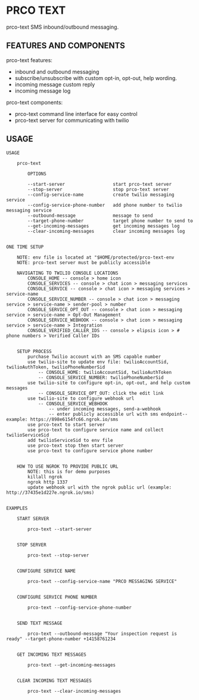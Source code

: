 # PRCO TEXT

prco-text SMS inbound/outbound messaging.

## FEATURES AND COMPONENTS

prco-text features:

- inbound and outbound messaging
- subscribe/unsubscribe with custom opt-in, opt-out, help wording.
- incoming message custom reply
- incoming message log

prco-text components:

- prco-text command line interface for easy control
- prco-text server for communicating with twilio

## USAGE

    USAGE

        prco-text

            OPTIONS

            --start-server                  start prco-text server
            --stop-server                   stop prco-text server
            --config-service-name           create twilio messaging service
            --config-service-phone-number   add phone number to twilio messaging service
            --outbound-message              message to send
            --target-phone-number           target phone number to send to
            --get-incoming-messages         get incoming messages log
            --clear-incoming-messages       clear incoming messages log


    ONE TIME SETUP

        NOTE: env file is located at "$HOME/protected/prco-text-env
        NOTE: prco-text server must be publicly accessible

        NAVIGATING TO TWILIO CONSOLE LOCATIONS
            CONSOLE_HOME -- console > home icon
            CONSOLE_SERVICES -- console > chat icon > messaging services
            CONSOLE_SERVICE -- console > chat icon > messaging services > service-name
            CONSOLE_SERVICE_NUMBER -- console > chat icon > messaging service > service-name > sender-pool > number
            CONSOLE_SERVICE_OPT_OUT -- console > chat icon > messaging service > service-name > Opt-Out Management
            CONSOLE_SERVICE_WEBHOOK -- console > chat icon > messaging service > service-name > Integration
            CONSOLE_VERIFIED_CALLER_IDS -- console > elipsis icon > # phone numbers > Verified Caller IDs


        SETUP PROCESS
            purchase Twilio account with an SMS capable number
            use twilio-site to update env file: twilioAccountSid, twilioAuthToken, twilioPhoneNumberSid
                -- CONSOLE_HOME: twilioAccountSid, twilioAuthToken
                -- CONSOLE_SERVICE_NUMBER: twilioPhoneNumberSid
            use twilio-site to configure opt-in, opt-out, and help custom messages
                -- CONSOLE_SERVICE_OPT_OUT: click the edit link
            use twilio-site to configure webhook url
                -- CONSOLE_SERVICE_WEBHOOK
                    -- under incoming messages, send-a-webhook
                    -- enter publicly accessible url with sms endpoint-- example: https://898e6154fc66.ngrok.io/sms
            use prco-text to start server
            use prco-text to configure service name and collect twilioServiceSid
            add twilioServiceSid to env file
            use prco-text stop then start server
            use prco-text to configure service phone number


        HOW TO USE NGROK TO PROVIDE PUBLIC URL
            NOTE: this is for demo purposes
            killall ngrok
            ngrok http 1337
            update webhook url with the ngrok public url (example: http://37435e1d227e.ngrok.io/sms)


    EXAMPLES

        START SERVER

            prco-text --start-server


        STOP SERVER

            prco-text --stop-server


        CONFIGURE SERVICE NAME

            prco-text --config-service-name "PRCO MESSAGING SERVICE"


        CONFIGURE SERVICE PHONE NUMBER

            prco-text --config-service-phone-number


        SEND TEXT MESSAGE

            prco-text --outbound-message "Your inspection request is ready" --target-phone-number +14158761234


        GET INCOMING TEXT MESSAGES

            prco-text --get-incoming-messages


        CLEAR INCOMING TEXT MESSAGES

            prco-text --clear-incoming-messages
